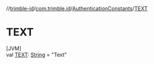 //[trimble-id](../../../index.md)/[com.trimble.id](../index.md)/[AuthenticationConstants](index.md)/[TEXT](-t-e-x-t.md)

# TEXT

[JVM]\
val [TEXT](-t-e-x-t.md): [String](https://docs.oracle.com/javase/8/docs/api/java/lang/String.html) = &quot;Text&quot;
